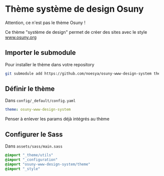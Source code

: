 # Thème système de design Osuny

Attention, ce n'est pas le thème Osuny !

Ce thème "système de design" permet de créer des sites avec le style www.osuny.org

## Importer le submodule

Pour installer le thème dans votre repository
```bash
git submodule add https://github.com/noesya/osuny-www-design-system themes/osuny-www-design-system
```

## Définir le thème

Dans `config/_default/config.yaml`
```yaml
theme: osuny-www-design-system
```
Penser à enlever les params déjà intégrés au thème

## Configurer le Sass

Dans `assets/sass/main.sass`
```sass
@import "_theme/utils"
@import "_configuration"
@import "osuny-www-design-system/theme"
@import "_style"
```